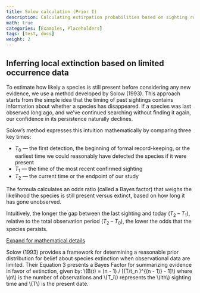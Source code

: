 ```yaml
---
title: Solow calculation (Prior I)
description: Calculating extirpation probabilities based on sighting rates
math: true
categories: [Examples, Placeholders]
tags: [test, docs]
weight: 2
---
```


## Inferring local extinction based on limited occurrence data

To estimate how likely a species is still present before considering any new evidence, we use a method developed by Solow (1993). This approach starts from the simple idea that the timing of past sightings contains information about whether a species has disappeared. If a species was last observed long ago, and we’ve continued searching without finding it again, our confidence in its persistence naturally declines. 

Solow’s method expresses this intuition mathematically by comparing three key times: 

* $T_0$ — the first detection, the beginning of formal record-keeping, or the earliest time we could reasonably have detected the species if it were present
* $T_1$ — the time of the most recent confirmed sighting
* $T_2$ — the current time or the endpoint of our study 

The formula calculates an odds ratio (called a Bayes factor) that weighs the likelihood the species is still present versus extinct, based on how long it has gone unobserved. 

Intuitively, the longer the gap between the last sighting and today ($T_2$ – $T_1$), relative to the total observation period ($T_2$ – $T_0$), the lower the odds that the species persists. 

<p>
  <a class="btn btn-primary" data-bs-toggle="collapse" href="#collapseExample" role="button" aria-expanded="false" aria-controls="collapseExample">
    Expand for mathematical details
  </a>
</p>
<div class="collapse" id="collapseExample">
  <div class="card card-body">
<p>
Solow (1993) provides a framework for determining a reasonable prior distribution 
for belief about species extinction when observational data are limited. 
Their Equation 3 presents a Bayes Factor for summarizing evidence in favor of extinction, 
given by: \(B(t) = (n - 1) / [(T/t_n )^{(n - 1)} - 1]\) where \(n\) is the number of observations and \(T_i\) 
represents the \(ith\) sighting time and \(T\) is the present date. 
</p>
</div>
</div>
